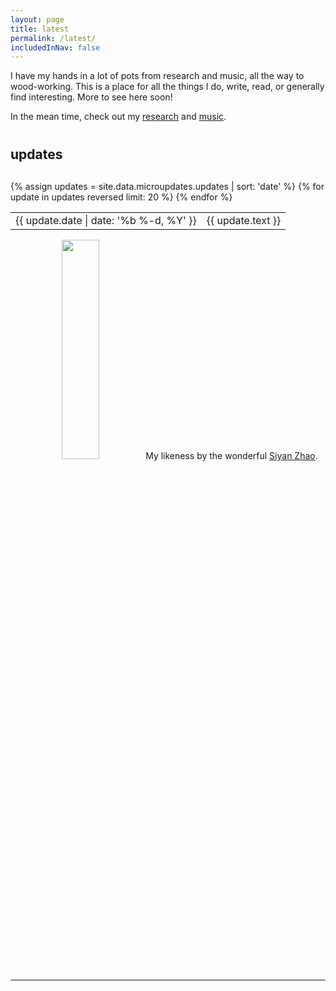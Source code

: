 ```yaml
---
layout: page
title: latest
permalink: /latest/
includedInNav: false
---
```



<div class="three" style="margin-bottom:40px;">
  <p>
    I have my hands in a lot of pots from research and music, all the way to wood-working. This is a place for all the things I do, write, read, or generally find interesting.
    More to see here soon!
  </p>
  <p>
    In the mean time, check out my <a href ="{{site.path_to_research}}">research</a> and <a href ="/music/">music</a>.
  </p>
</div>

<!-- <ul class="post-list">
    {% for post in paginator.posts %}
      <li>
        <h2><a class="post-title" href="{{ post.url | prepend: site.baseurl }}">{{ post.title }}</a></h2>
        <p class="post-meta">{{ post.date | date: '%B %-d, %Y — %H:%M' }}</p>
        <p>{{ post.description }}</p>
        <br/>
        <hr/>
      </li>
    {% endfor %}
</ul> -->

<div class="microupdates">
  <h2 style="margin-bottom: 30px;">updates</h2>
  <table>
    <tbody>
      {% assign updates = site.data.microupdates.updates | sort: 'date' %}
      {% for update in updates reversed limit: 20 %}
        <tr class="post-meta ">
          <td class="data-spacer date"> {{ update.date | date: '%b %-d, %Y' }} </td>
          <td> {{ update.text }} </td>
        </tr>
      {% endfor %}
    </tbody>
  </table>
</div>
<div class="three" style="text-align: center; margin-bottom:10px;">
  <img class="" style="width:30%; min-width:200px; max-width:240px;" src="{{site.assetsDir | append: '/img/self/me_comic_lecture_400x400.png'}}" />
  <span class="caption clearfix"  style="margin-top:10px;">
    My likeness by the wonderful <a href="http://www.beeboopboop.com/" target="_blank">Siyan Zhao</a>.
  </span>
</div>

<hr class="hr-partial-sep" style="margin-bottom:10px;" />

